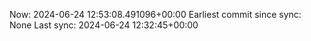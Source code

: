 Now: 2024-06-24 12:53:08.491096+00:00 Earliest commit since sync: None Last sync: 2024-06-24 12:32:45+00:00
